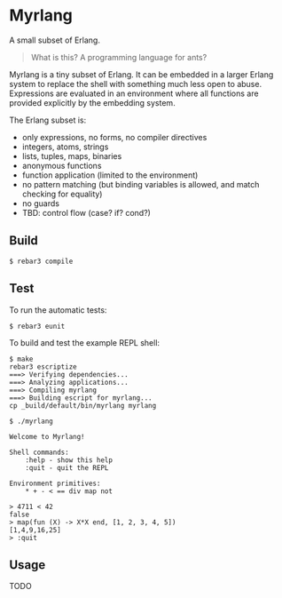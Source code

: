 # Myrlang

A small subset of Erlang.

> What is this? A programming language for ants?

Myrlang is a tiny subset of Erlang. It can be embedded in a larger Erlang
system to replace the shell with something much less open to abuse. Expressions
are evaluated in an environment where all functions are provided explicitly by
the embedding system.

The Erlang subset is:
- only expressions, no forms, no compiler directives
- integers, atoms, strings
- lists, tuples, maps, binaries
- anonymous functions
- function application (limited to the environment)
- no pattern matching (but binding variables is allowed, and match checking for equality)
- no guards
- TBD: control flow (case? if? cond?)

## Build

```shell
$ rebar3 compile
```

## Test

To run the automatic tests:

```shell
$ rebar3 eunit
```

To build and test the example REPL shell:

```shell
$ make
rebar3 escriptize
===> Verifying dependencies...
===> Analyzing applications...
===> Compiling myrlang
===> Building escript for myrlang...
cp _build/default/bin/myrlang myrlang

$ ./myrlang

Welcome to Myrlang!

Shell commands:
    :help - show this help
    :quit - quit the REPL

Environment primitives:
    * + - < == div map not

> 4711 < 42
false
> map(fun (X) -> X*X end, [1, 2, 3, 4, 5])
[1,4,9,16,25]
> :quit

```

## Usage

TODO
